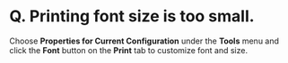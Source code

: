 # Q. Printing font size is too small.

Choose **Properties for Current Configuration** under the **Tools** menu and
click the **Font** button on the **Print** tab to customize font and size.